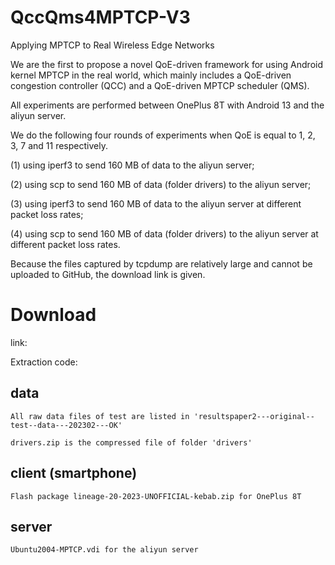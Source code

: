 # QccQms4MPTCP-V3
Applying MPTCP to Real Wireless Edge Networks

We are the first to propose a novel QoE-driven framework for using Android kernel MPTCP in the real world, 
which mainly includes a QoE-driven congestion controller (QCC) and a QoE-driven MPTCP scheduler (QMS).



All experiments are performed between OnePlus 8T with Android 13 and the aliyun server.

We do the following four rounds of experiments when QoE is equal to 1, 2, 3, 7 and 11 respectively. 

(1) using iperf3 to send 160 MB of data to the aliyun server; 

(2) using scp to send 160 MB of data (folder drivers) to the aliyun server; 

(3) using iperf3 to send 160 MB of data to the aliyun server at different packet loss rates;

(4) using scp to send 160 MB of data (folder drivers) to the aliyun server at different packet loss rates.

Because the files captured by tcpdump are relatively large and cannot be uploaded to GitHub, the download link is given.

# Download

link: 

Extraction code: 

## data
    All raw data files of test are listed in 'resultspaper2---original--test--data---202302---OK'

    drivers.zip is the compressed file of folder 'drivers'

## client (smartphone)
    Flash package lineage-20-2023-UNOFFICIAL-kebab.zip for OnePlus 8T

## server
    Ubuntu2004-MPTCP.vdi for the aliyun server
